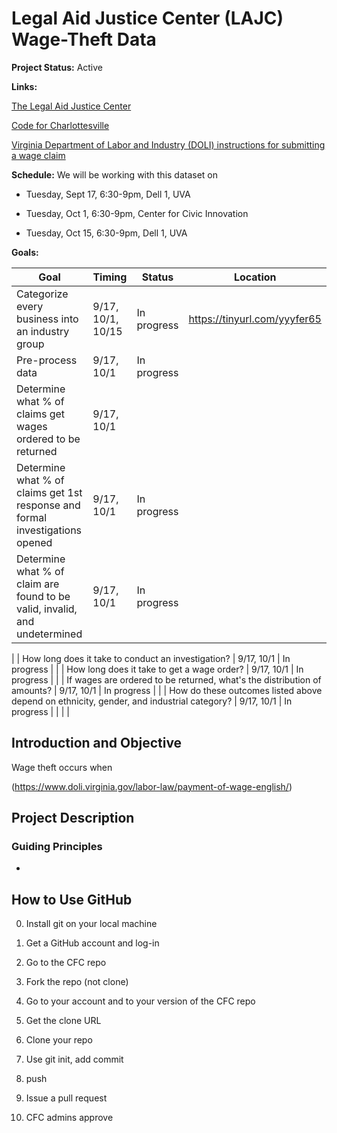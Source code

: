 # Legal Aid Justice Center (LAJC) Wage-Theft Data

**Project Status:** Active

**Links:**

[The Legal Aid Justice Center](justice4all.org)

[Code for Charlottesville](codeforcharlottesville.org)

[Virginia Department of Labor and Industry (DOLI) instructions for submitting a wage claim](https://www.doli.virginia.gov/labor-law/payment-of-wage-english/)

**Schedule:** We will be working with this dataset on

* Tuesday, Sept 17, 6:30-9pm, Dell 1, UVA

* Tuesday, Oct 1, 6:30-9pm, Center for Civic Innovation 

* Tuesday, Oct 15, 6:30-9pm, Dell 1, UVA

**Goals:**

| Goal                                                                    | Timing                   | Status      | Location                     |
|-------------------------------------------------------------------------|--------------------------|-------------|------------------------------|
| Categorize every business into an industry group                        | 9/17, 10/1, 10/15        | In progress | https://tinyurl.com/yyyfer65 |
| Pre-process data                                                        | 9/17, 10/1               | In progress |                              |
| Determine what % of claims get wages ordered to be returned  | 9/17, 10/1               |             |                              |
| Determine what % of claims get 1st response and formal investigations opened  | 9/17, 10/1               | In progress |                              |
| Determine what % of claim are found to be valid, invalid, and undetermined | 9/17, 10/1               | In progress |
|
| How long does it take to conduct an investigation? | 9/17, 10/1               | In progress |
|
| How long does it take to get a wage order? | 9/17, 10/1               | In progress |
|
| If wages are ordered to be returned, what's the distribution of amounts? | 9/17, 10/1               | In progress |
|
| How do these outcomes listed above depend on ethnicity, gender, and industrial category?   | 9/17, 10/1               | In progress |                                                                     |                          |             |                              

## Introduction and Objective
Wage theft occurs when

(https://www.doli.virginia.gov/labor-law/payment-of-wage-english/)

## Project Description

### Guiding Principles

* 

## How to Use GitHub

0. Install git on your local machine

1. Get a GitHub account and log-in

2. Go to the CFC repo

3. Fork the repo (not clone)

4. Go to your account and to your version of the CFC repo

5. Get the clone URL

6. Clone your repo

7. Use git init, add commit

8. push

9. Issue a pull request

10. CFC admins approve
